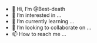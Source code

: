 - 👋 Hi, I’m @Best-death
- 👀 I’m interested in ...
- 🌱 I’m currently learning ...
- 💞️ I’m looking to collaborate on ...
- 📫 How to reach me ...

<!---
Best-death/Best-death is a ✨ special ✨ repository because its `README.md` (this file) appears on your GitHub profile.
You can click the Preview link to take a look at your changes.
--->
